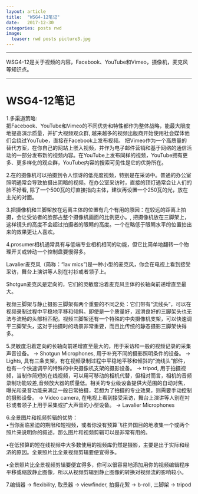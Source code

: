 ```yaml
---
layout: article
title:  "WSG4-12笔记"
date:   2017-12-30
categories: posts rwd
image:
  teaser: rwd posts picture3.jpg
---
```

---
WSG4-12是关于视频的内容，Facebook、YouTube和Vimeo，摄像机，麦克风等知识点。

--------
# WSG4-12笔记
1.多渠道策略: <br>把Facebook、YouTube和Vimeo的不同优势和特性都作为整体战略，能最大限度地提高演示质量，并扩大视频观众群, 越来越多的视频出版商开始使用社会媒体他们会绕过YouTube，直接在Facebook上发布视频。 把Vimeo作为一个高质量的替代方案，在你自己的网站上嵌入视频，并作为电子邮件营销和基于网络的通信活动的一部分发布新的视频内容。在YouTube上发布同样的视频，YouTube拥有更多、更多样化的观众群，YouTube内容的搜索可见性是它的优势所在。

2.在的摄像机可以拍摄到令人惊讶的低亮度视频，特别是在采访中。普通的办公室照明通常会导致拍摄出阴暗的视频。在办公室采访时，直接的顶灯通常会让人们的脸不好看, 除了一个500瓦的灯直接指向主体，建议再设置一个250瓦的光，放在主光的对面。

3.把摄像机和三脚架放在远离主体的位置有几个有用的原因：在较远的距离上拍摄，会让受访者的脸部占整个摄像机画面的比例更小。, 把摄像机放在三脚架上，这样镜头的高度不会超过拍摄者的眼睛的高度。一个在略低于眼睛水平的位置拍出来的效果更让人喜欢。

4.prosumer相机通常具有与低端专业相机相同的功能，但它比简单地翻转一个物理开关或转动一个控制盘要慢得多。

Lavalier麦克风（简称：“lav mics”)是一种小型的麦克风，你会在电视上看到接受采访，舞台上演讲等人别在衬衫或者领子上。

Shotgun麦克风是定向的，它们的灵敏度沿着麦克风主体的长轴向前递增直至最大。

视频三脚架与静止摄影三脚架有两个重要的不同之处：它们带有“流线头”，可以在视频录制过程中平稳地平移和倾斜。即使是一个质量好，润滑良好的三脚架头也无法与流畅的头部相匹配。视频三脚架还有一个特殊的中央摄像机支架，可以快速调平三脚架头，这对于拍摄时的场景非常重要，而且比传统的静态摄影三脚架快得多。


5.灵敏度沿着定向的长轴向前递增直至最大的，用于采访和一般的视频记录的采集声音设备。 → Shotgun Microphones, 用于补充不同的摄影照明条件的设备。 → Lights, 具有三条支架，有在视频录制过程中平稳地平移和倾斜的“流线头”部件，也有一个快速调平的特殊的中央摄像机支架的摄影设备。 → tripod, 用于拍摄视频，当制作简短的在线视频，可以用可移动的相机代替，但相对而言，相机的音频录制功能较差,音频放大器的质量低。相关的专业级设备提供大范围的自动对焦，曝光和录音功能来满足一般日常拍摄，若想为了拍摄的专业效果，则需要手动控制的摄影设备。 → Video camera, 在电视上看到接受采访，舞台上演讲等人别在衬衫或者领子上用于采集或扩大声音的小型设备。 → Lavalier Microphones

6.全景图片和视频剪辑的优势：
<br>•当你面临紧迫的期限和短视频，或者你没有预算飞往异国目的地收集一个或两个照片来说明你的叙述，那么图片和视频剪辑可以是非常有用的。

•在低预算的短在线视频中大多数使用的视频库仍然是摄影，主要是出于实际和经济的原因。全景照片比全景视频剪辑要便宜得多。

•全景照片比全景视频剪辑要便宜得多，你可以很容易地添加用你的视频编辑程序平移或缩放静止图像，所以从视频剪辑到静止图像的转换对视频流的影响较小。

7.编辑器 → flexibility, 取景器 → viewfinder, 拍摄花絮 → b-roll, 三脚架 → tripod




 
